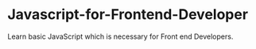 # Javascript-for-Frontend-Developer
Learn basic JavaScript which is necessary for Front end Developers.  
